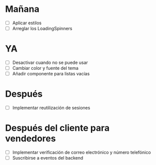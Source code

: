 # Mañana
+ [ ] Aplicar estilos
+ [ ] Arreglar los LoadingSpinners

# YA
+ [ ] Desactivar cuando no se puede usar
+ [ ] Cambiar color y fuente del tema
+ [ ] Añadir componente para listas vacías

# Después
+ [ ] Implementar reutilización de sesiones

# Después del cliente para vendedores
+ [ ] Implementar verificación de correo electrónico y número telefónico
+ [ ] Suscribirse a eventos del backend
